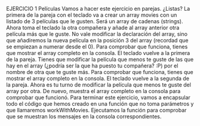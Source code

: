 EJERCICIO 1
Películas
Vamos a hacer este ejercicio en parejas. ¿Listas? La primera de la pareja con el teclado va a crear un array movies con un listado de 3 películas que le gusten. Será un array de cadenas (strings).
Ahora toma el teclado la otra compañera y añade al array anterior otra película más que le guste. No vale modificar la declaración del array, sino que añadiremos la nueva película en la posición 3 del array (recordad que se empiezan a numerar desde el 0). Para comprobar que funciona, tienes que mostrar el array completo en la consola.
El teclado vuelve a la primera de la pareja. Tienes que modificar la película que menos te guste de las que hay en el array (¿podría ser la que ha puesto tu compañera? :P) por el nombre de otra que te guste más. Para comprobar que funciona, tienes que mostrar el array completo en la consola.
El teclado vuelve a la segunda de la pareja. Ahora es tu turno de modificar la película que menos te guste del array por otra. De nuevo, muestra el array completo en la consola para comprobar que funcionó.
Para terminar este ejercicio, vamos a encapsular todo el código que hemos creado en una función que no toma parámetros y que llamaremos workWithMovies. Ejecutamos la función para comprobar que se muestran los mensajes en la consola correspondientes.